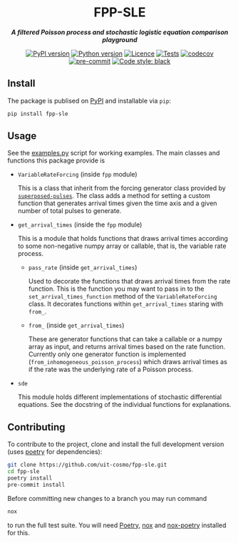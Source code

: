 <h1 align="center">FPP-SLE</h1>
<div align="center">

 ___A filtered Poisson process and stochastic logistic equation comparison playground___

[![PyPI version](https://img.shields.io/pypi/v/fpp-sle)](https://pypi.org/project/fpp-sle/)
[![Python version](https://img.shields.io/pypi/pyversions/fpp-sle)](https://pypi.org/project/fpp-sle/)
[![Licence](https://img.shields.io/badge/license-GPL3-yellow)](https://opensource.org/licenses/GPL-3.0)
[![Tests](https://github.com/uit-cosmo/fpp-sle/workflows/Tests/badge.svg)](https://github.com/uit-cosmo/fpp-sle/actions?workflow=Tests)
[![codecov](https://codecov.io/gh/uit-cosmo/fpp-sle/branch/main/graph/badge.svg?token=F98z2i3T4G)](https://codecov.io/gh/uit-cosmo/fpp-sle)
[![pre-commit](https://img.shields.io/badge/pre--commit-enabled-brightgreen?logo=pre-commit&logoColor=white)](https://github.com/pre-commit/pre-commit)
[![Code style: black](https://img.shields.io/badge/code%20style-black-000000.svg)](https://github.com/psf/black)

</div>

## Install

The package is publised on [PyPI] and installable via `pip`:

```sh
pip install fpp-sle
```

## Usage

See the [examples.py] script for working examples. The main classes and functions this
package provide is

- `VariableRateForcing` (inside `fpp` module)

  This is a class that inherit from the forcing generator class provided by
  [`superposed-pulses`](https://github.com/uit-cosmo/superposed-pulses). The class adds
  a method for setting a custom function that generates arrival times given the time axis
  and a given number of total pulses to generate.

- `get_arrival_times` (inside the `fpp` module)

  This is a module that holds functions that draws arrival times according to some
  non-negative numpy array or callable, that is, the variable rate process.

  - `pass_rate` (inside `get_arrival_times`)

    Used to decorate the functions that draws arrival times from the rate function. This is
    the function you may want to pass in to the `set_arrival_times_function` method of the
    `VariableRateForcing` class. It decorates functions within `get_arrival_times` staring
    with `from_`.

  - `from_` (inside `get_arrival_times`)

    These are generator functions that can take a callable or a numpy array as input, and
    returns arrival times based on the rate function. Currently only one generator function
    is implemented (`from_inhomogeneous_poisson_process`) which draws arrival times as if
    the rate was the underlying rate of a Poisson process.

- `sde`

  This module holds different implementations of stochastic differential equations. See
  the docstring of the individual functions for explanations.

## Contributing

To contribute to the project, clone and install the full development version (uses
[poetry] for dependencies):

```sh
git clone https://github.com/uit-cosmo/fpp-sle.git
cd fpp-sle
poetry install
pre-commit install
```

Before committing new changes to a branch you may run command

```sh
nox
```

to run the full test suite. You will need [Poetry], [nox] and [nox-poetry] installed for
this.

[pypi]: https://pypi.org/
[poetry]: https://python-poetry.org
[examples.py]: ./assets/examples.py
[nox]: https://nox.thea.codes/en/stable/
[nox-poetry]: https://nox-poetry.readthedocs.io/

